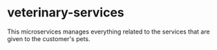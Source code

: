 # veterinary-services
This microservices manages everything related to the services that are given to the customer's pets.

